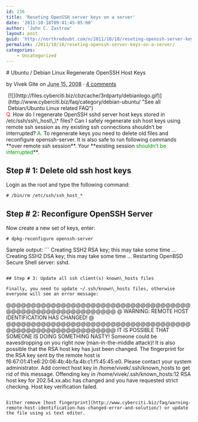 ```yaml
---
id: 236
title: 'Reseting OpenSSH server keys on a server'
date: '2011-10-18T09:41:45-05:00'
author: 'John C. Zastrow'
layout: post
guid: 'http://northredoubt.com/n/2011/10/18/reseting-openssh-server-keys-on-a-server/'
permalink: /2011/10/18/reseting-openssh-server-keys-on-a-server/
categories:
    - Uncategorized
---
```


<div class="headline_area"># Ubuntu / Debian Linux Regenerate OpenSSH Host Keys

by <span class="author vcard fn">Vivek Gite</span> on <abbr class="published" title="2008-06-15">June 15, 2008</abbr> · <span>[4 comments](http://www.cyberciti.biz/faq/howto-regenerate-openssh-host-keys/#comments)</span>

</div><div style="float:right;margin-top:0px;margin-left:5px;">[![](http://files.cyberciti.biz/cbzcache/3rdparty/debianlogo.gif)](http://www.cyberciti.biz/faq/category/debian-ubuntu/ "See all Debian/Ubuntu Linux related FAQ")</div><span style="color: rgb(255, 0, 0);">Q.</span> How do I regenerate  
OpenSSH sshd server host keys stored in /etc/ssh/ssh\_host\_\* files? Can I  
 safely regenerate ssh host keys using remote ssh session as my existing  
 ssh connections shouldn’t be interrupted?  
<span id="more-1115"></span>  
<span style="color: rgb(0, 153, 0);">A.</span> To regenerate keys you need to delete old files and reconfigure openssh-server. It is also safe to run following commands **over remote ssh session**. Your **existing session <span style="color: rgb(0, 153, 0);">shouldn’t be interrupted</span>**.

## Step # 1: Delete old ssh host keys

Login as the root and type the following command:

```
# /bin/rm /etc/ssh/ssh_host_*
```

## Step # 2: Reconfigure OpenSSH Server

Now create a new set of keys, enter:

```
# dpkg-reconfigure openssh-server
```

  
Sample output: ```
Creating SSH2 RSA key; this may take some time ...
Creating SSH2 DSA key; this may take some time ...
Restarting OpenBSD Secure Shell server: sshd.
```

## Step # 3: Update all ssh client(s) known\_hosts files

Finally, you need to update ~/.ssh/known\_hosts files, otherwise everyone will see an error message:

```
@@@@@@@@@@@@@@@@@@@@@@@@@@@@@@@@@@@@@@@@@@@@@@@@@@@@@@@@@@@
@    WARNING: REMOTE HOST IDENTIFICATION HAS CHANGED!     @
@@@@@@@@@@@@@@@@@@@@@@@@@@@@@@@@@@@@@@@@@@@@@@@@@@@@@@@@@@@
IT IS POSSIBLE THAT SOMEONE IS DOING SOMETHING NASTY!
Someone could be eavesdropping on you right now (man-in-the-middle attack)!
It is also possible that the RSA host key has just been changed.
The fingerprint for the RSA key sent by the remote host is
f6:67:01:41:e6:20:06:4b:4b:fa:4b:c1:f1:45:45:e0.
Please contact your system administrator.
Add correct host key in /home/vivek/.ssh/known_hosts to get rid of this message.
Offending key in /home/vivek/.ssh/known_hosts:12
RSA host key for 202.54.xx.abc has changed and you have requested strict checking.
Host key verification failed.
```

Either remove [host fingerprint](http://www.cyberciti.biz/faq/warning-remote-host-identification-has-changed-error-and-solution/) or update the file using vi text editor.